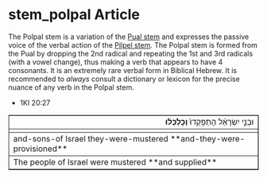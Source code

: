 # stem_polpal Article
The Polpal stem is a variation of the [Pual stem](https://git.door43.org/Door43/en-uhg/src/master/content/stem_pual/02.md) and expresses the passive voice of the verbal action of the [Pilpel stem](https://git.door43.org/Door43/en-uhg/src/master/content/stem_pilpel/02.md). The Polpal stem is formed from the Pual by dropping the 2nd radical and repeating the 1st and 3rd radicals (with a vowel change), thus making a verb that appears to have 4 consonants. It is an extremely rare verbal form in Biblical Hebrew.  It is recommended to *always* consult a dictionary or lexicon for the precise nuance of any verb in the Polpal stem. 

* 1KI 20:27
<table border="1" class="docutils">
<colgroup>
<col width="100%" />
</colgroup>
<tbody valign="top">
<tr class="row-odd" align="right"><td>וּבְנֵ֣י יִשְׂרָאֵ֗ל הָתְפָּקְדוּ֙ <b>וְכָלְכְּל֔וּ</b></td>
</tr>
<tr class="row-even"><td></td>
</tr>
<tr class="row-odd"><td>and-sons-of Israel they-were-mustered **and-they-were-provisioned**</td>
</tr>
<tr class="row-even"><td>The people of Israel were mustered **and supplied**</td>
</tr>
</tbody>
</table>